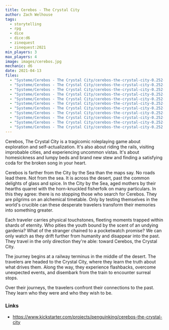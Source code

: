```yaml
---
title: Cerebos - The Crystal City
author: Zach Welhouse
tags:
  - storytelling
  - rpg
  - dice
  - dice:d6
  - zinequest
  - zinequest:2021
min_players: 3
max_players: 4
image: images/cerebos.jpg
mechanic: d6
date: 2021-04-13
files:
  - "Systeme/Cerebos - The Crystal City/cerebos-the-crystal-city-0.252-character-sheet-fillable.pdf"
  - "Systeme/Cerebos - The Crystal City/cerebos-the-crystal-city-0.252-character-sheet-printable.pdf"
  - "Systeme/Cerebos - The Crystal City/cerebos-the-crystal-city-0.252-conductors.pdf"
  - "Systeme/Cerebos - The Crystal City/cerebos-the-crystal-city-0.252-core-rulebook.epub"
  - "Systeme/Cerebos - The Crystal City/cerebos-the-crystal-city-0.252-core-rulebook.pdf"
  - "Systeme/Cerebos - The Crystal City/cerebos-the-crystal-city-0.252-events-and-stops-cards.pdf"
  - "Systeme/Cerebos - The Crystal City/cerebos-the-crystal-city-0.252-events-and-stops-cards.zip"
  - "Systeme/Cerebos - The Crystal City/cerebos-the-crystal-city-0.252-events-and-stops.epub"
  - "Systeme/Cerebos - The Crystal City/cerebos-the-crystal-city-0.252-events-and-stops.pdf"
  - "Systeme/Cerebos - The Crystal City/cerebos-the-crystal-city-0.252-summary.pdf"
  - "Systeme/Cerebos - The Crystal City/cerebos-the-crystal-city-0.252.zip"
---
```


Cerebos, The Crystal City is a tragicomic roleplaying game about exploration and self-actualization. It's also about riding the rails, visiting improbable cities, and experiencing uncommon vistas. It's about homesickness and lumpy beds and brand new stew and finding a satisfying coda for the broken song in your heart.

Cerebos is farther from the City by the Sea than the maps say. No roads lead there. Not from the sea. It is across the desert, past the common delights of glass and spice. In the City by the Sea, aged mothers by their hearths quarrel with the horn-knuckled fisherfolk on many particulars. In this they agree: there is no stopping those who search for Cerebos. They are pilgrims on an alchemical timetable. Only by testing themselves in the world's crucible can these desperate travelers transform their memories into something greater.

Each traveler carries physical touchstones, fleeting moments trapped within shards of eternity. Who pities the youth bound by the scent of an undying gardenia? What of the stranger chained to a pocketwatch promise? We can only watch as they drift further from humanity and disappear into the past. They travel in the only direction they're able: toward Cerebos, the Crystal City.

The journey begins at a railway terminus in the middle of the desert. The travelers are headed to the Crystal City, where they learn the truth about what drives them. Along the way, they experience flashbacks, overcome unexpected events, and disembark from the train to encounter surreal stops.

Over their journeys, the travelers confront their connections to the past. They learn who they were and who they wish to be.

### Links

- https://www.kickstarter.com/projects/penguinking/cerebos-the-crystal-city
